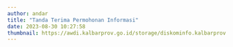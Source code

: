 ```yaml
---
author: andar
title: "Tanda Terima Permohonan Informasi"
date: 2023-08-30 10:27:58
thumbnail: https://awdi.kalbarprov.go.id/storage/diskominfo.kalbarprov.app/Galeri Foto/thumbnails/JEx0igIesvFrJKUdhyiRtZZ214RZrGdgbPeEeJLf.jpg
---
```

